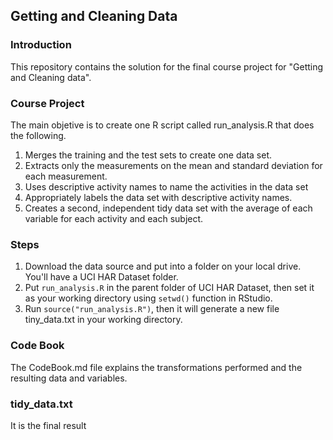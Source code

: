 ## Getting and Cleaning Data

### Introduction

This repository contains the solution for the final course project for "Getting and Cleaning data".

### Course Project

The main objetive is to create one R script called run_analysis.R that does the following.

1.	Merges the training and the test sets to create one data set.
2.	Extracts only the measurements on the mean and standard deviation for each measurement.
3.	Uses descriptive activity names to name the activities in the data set
4.	Appropriately labels the data set with descriptive activity names.
5.	Creates a second, independent tidy data set with the average of each variable for each activity and each subject.

### Steps

1.	Download the data source and put into a folder on your local drive. You'll have a UCI HAR Dataset folder.
2.	Put `run_analysis.R` in the parent folder of UCI HAR Dataset, then set it as your working directory using `setwd()` function in RStudio.
3.	Run `source("run_analysis.R")`, then it will generate a new file tiny_data.txt in your working directory.

### Code Book

The CodeBook.md file explains the transformations performed and the resulting data and variables.


### tidy_data.txt

It is the final result


